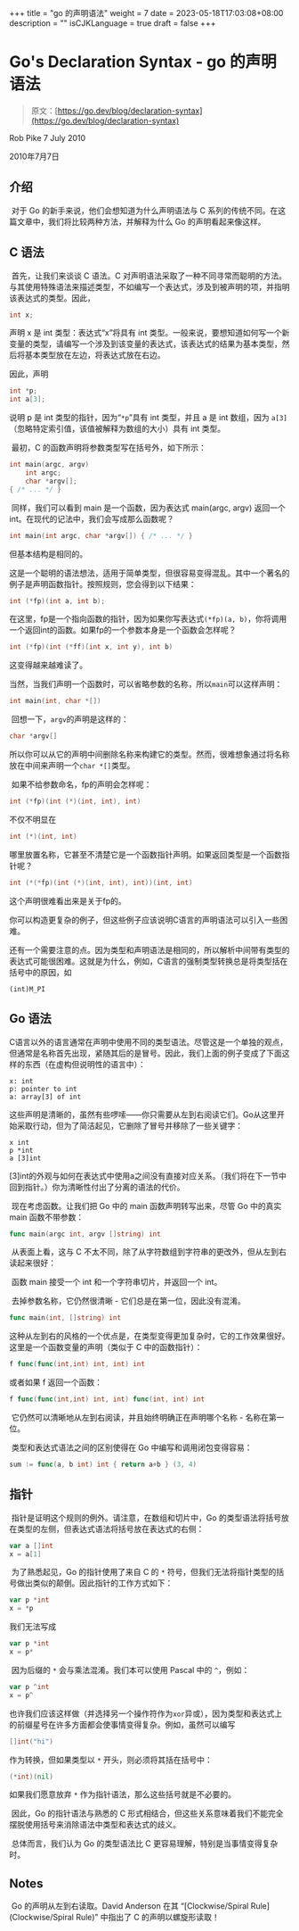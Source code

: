 +++
title = "go 的声明语法"
weight = 7
date = 2023-05-18T17:03:08+08:00
description = ""
isCJKLanguage = true
draft = false
+++

# Go's Declaration Syntax - go 的声明语法

> 原文：[https://go.dev/blog/declaration-syntax](https://go.dev/blog/declaration-syntax)
>

Rob Pike
7 July 2010

2010年7月7日

## 介绍

​	对于 Go 的新手来说，他们会想知道为什么声明语法与 C 系列的传统不同。在这篇文章中，我们将比较两种方法，并解释为什么 Go 的声明看起来像这样。

## C 语法

​	首先，让我们来谈谈 C 语法。C 对声明语法采取了一种不同寻常而聪明的方法。与其使用特殊语法来描述类型，不如编写一个表达式，涉及到被声明的项，并指明该表达式的类型。因此，

```c
int x;
```

声明 x 是 int 类型：表达式“x”将具有 int 类型。一般来说，要想知道如何写一个新变量的类型，请编写一个涉及到该变量的表达式，该表达式的结果为基本类型，然后将基本类型放在左边，将表达式放在右边。

因此，声明

```c
int *p;
int a[3];
```

说明 p 是 int 类型的指针，因为“`*p`”具有 int 类型，并且 a 是 int 数组，因为 `a[3]`（忽略特定索引值，该值被解释为数组的大小）具有 int 类型。	

​	最初，C 的函数声明将参数类型写在括号外，如下所示：

```c
int main(argc, argv)
    int argc;
    char *argv[];
{ /* ... */ }
```

​	同样，我们可以看到 main 是一个函数，因为表达式 main(argc, argv) 返回一个 int。在现代的记法中，我们会写成那么函数呢？

```c
int main(int argc, char *argv[]) { /* ... */ }
```

但基本结构是相同的。

​	这是一个聪明的语法想法，适用于简单类型，但很容易变得混乱。其中一个著名的例子是声明函数指针。按照规则，您会得到以下结果：

```c
int (*fp)(int a, int b);
```

在这里，fp是一个指向函数的指针，因为如果你写表达式`(*fp)(a, b)`，你将调用一个返回int的函数。如果fp的一个参数本身是一个函数会怎样呢？

```c
int (*fp)(int (*ff)(int x, int y), int b)
```

这变得越来越难读了。

​	当然，当我们声明一个函数时，可以省略参数的名称，所以`main`可以这样声明：

```c
int main(int, char *[])
```

​	回想一下，`argv`的声明是这样的：

```c
char *argv[]
```

​	所以你可以从它的声明中间删除名称来构建它的类型。然而，很难想象通过将名称放在中间来声明一个`char *[]`类型。

​	如果不给参数命名，fp的声明会怎样呢：

```c
int (*fp)(int (*)(int, int), int)
```

不仅不明显在

```c
int (*)(int, int)
```

哪里放置名称，它甚至不清楚它是一个函数指针声明。如果返回类型是一个函数指针呢？

```c
int (*(*fp)(int (*)(int, int), int))(int, int)
```

这个声明很难看出来是关于fp的。

​	你可以构造更复杂的例子，但这些例子应该说明C语言的声明语法可以引入一些困难。

​	还有一个需要注意的点。因为类型和声明语法是相同的，所以解析中间带有类型的表达式可能很困难。这就是为什么，例如，C语言的强制类型转换总是将类型括在括号中的原因，如

```
(int)M_PI
```

## Go 语法

​	C语言以外的语言通常在声明中使用不同的类型语法。尽管这是一个单独的观点，但通常是名称首先出现，紧随其后的是冒号。因此，我们上面的例子变成了下面这样的东西（在虚构但说明性的语言中）：

```
x: int
p: pointer to int
a: array[3] of int
```

​	这些声明是清晰的，虽然有些啰嗦——你只需要从左到右阅读它们。Go从这里开始采取行动，但为了简洁起见，它删除了冒号并移除了一些关键字：

```
x int
p *int
a [3]int
```

​	[3]int的外观与如何在表达式中使用a之间没有直接对应关系。（我们将在下一节中回到指针。）你为清晰性付出了分离的语法的代价。

​	现在考虑函数。让我们把 Go 中的 main 函数声明转写出来，尽管 Go 中的真实 main 函数不带参数：

```go linenums="1"
func main(argc int, argv []string) int
```

​	从表面上看，这与 C 不太不同，除了从字符数组到字符串的更改外，但从左到右读起来很好：

​	函数 main 接受一个 int 和一个字符串切片，并返回一个 int。

​	去掉参数名称，它仍然很清晰 - 它们总是在第一位，因此没有混淆。

```go linenums="1"
func main(int, []string) int
```

​	这种从左到右的风格的一个优点是，在类型变得更加复杂时，它的工作效果很好。这里是一个函数变量的声明（类似于 C 中的函数指针）：

```go linenums="1"
f func(func(int,int) int, int) int
```

或者如果 f 返回一个函数：

```go linenums="1"
f func(func(int,int) int, int) func(int, int) int
```

​	它仍然可以清晰地从左到右阅读，并且始终明确正在声明哪个名称 - 名称在第一位。

​	类型和表达式语法之间的区别使得在 Go 中编写和调用闭包变得容易：

```go linenums="1"
sum := func(a, b int) int { return a+b } (3, 4)
```

## 指针

​	指针是证明这个规则的例外。请注意，在数组和切片中，Go 的类型语法将括号放在类型的左侧，但表达式语法将括号放在表达式的右侧：

```go linenums="1"
var a []int
x = a[1]
```

​	为了熟悉起见，Go 的指针使用了来自 C 的 `*` 符号，但我们无法将指针类型的括号做出类似的颠倒。因此指针的工作方式如下：

```go linenums="1"
var p *int
x = *p
```

我们无法写成

```go linenums="1"
var p *int
x = p*
```

​	因为后缀的 `*` 会与乘法混淆。我们本可以使用 Pascal 中的 `^`，例如：

```go linenums="1"
var p ^int
x = p^
```

也许我们应该这样做（并选择另一个操作符作为`xor`异或），因为类型和表达式上的前缀星号在许多方面都会使事情变得复杂。例如，虽然可以编写

```go linenums="1"
[]int("hi")
```

作为转换，但如果类型以 `*` 开头，则必须将其括在括号中：

```go linenums="1"
(*int)(nil)
```

如果我们愿意放弃 `*` 作为指针语法，那么这些括号就是不必要的。

​	因此，Go 的指针语法与熟悉的 C 形式相结合，但这些关系意味着我们不能完全摆脱使用括号来消除语法中类型和表达式的歧义。

​	总体而言，我们认为 Go 的类型语法比 C 更容易理解，特别是当事情变得复杂时。

## Notes 

​	Go 的声明从左到右读取。David Anderson 在其 “[Clockwise/Spiral Rule](Clockwise/Spiral Rule)” 中指出了 C 的声明以螺旋形读取！
